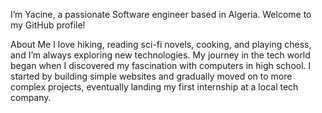 I’m Yacine, a passionate Software engineer based in Algeria. Welcome to my GitHub profile! 

About Me
I love hiking, reading sci-fi novels, cooking, and playing chess, and I’m always exploring new technologies. My journey in the tech world began when I discovered my fascination with computers in high school. I started by building simple websites and gradually moved on to more complex projects, eventually landing my first internship at a local tech company.
